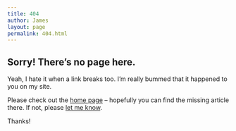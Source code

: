 ```yaml
---
title: 404
author: James
layout: page
permalink: 404.html
---
```


## Sorry! There&#8217;s no page here.

Yeah, I hate it when a link breaks too. I&#8217;m really bummed that it happened to you on my site.

Please check out the [home page](https://jdsteinbach) &ndash; hopefully you can find the missing article there. If not, please [let me know](/contact/).

Thanks!